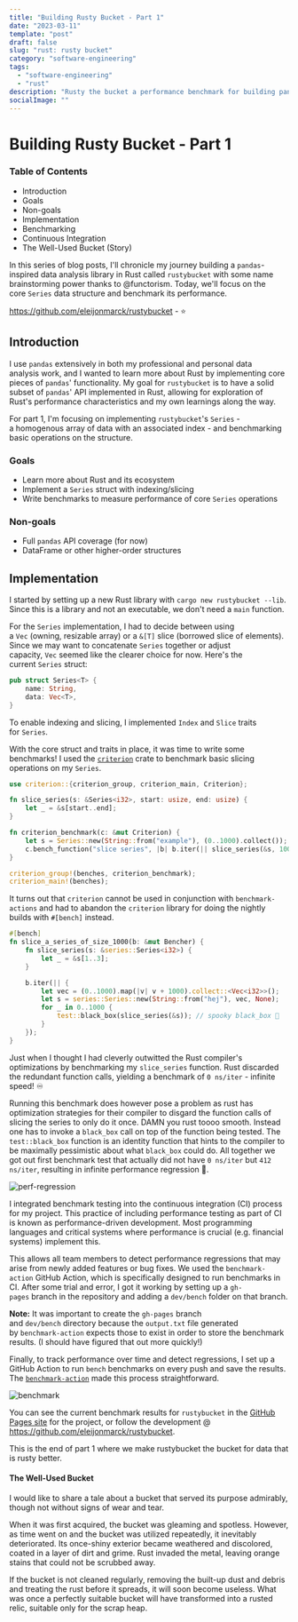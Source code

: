```yaml
---
title: "Building Rusty Bucket - Part 1"
date: "2023-03-11"
template: "post"
draft: false
slug: "rust: rusty bucket"
category: "software-engineering"
tags:
  - "software-engineering"
  - "rust"
description: "Rusty the bucket a performance benchmark for building pandas"
socialImage: ""
---
```


# Building Rusty Bucket - Part 1

### Table of Contents
-   Introduction
-   Goals
-   Non-goals
-   Implementation
-   Benchmarking
-   Continuous Integration
-   The Well-Used Bucket (Story)

In this series of blog posts, I'll chronicle my journey building a `pandas`-inspired data analysis library in Rust called `rustybucket` with some name brainstorming power thanks to @functorism. Today, we'll focus on the core `Series` data structure and benchmark its performance.

https://github.com/eleijonmarck/rustybucket - ⭐

## Introduction

I use `pandas` extensively in both my professional and personal data analysis work, and I wanted to learn more about Rust by implementing core pieces of `pandas`' functionality. My goal for `rustybucket` is to have a solid subset of `pandas`' API implemented in Rust, allowing for exploration of Rust's performance characteristics and my own learnings along the way.

For part 1, I'm focusing on implementing `rustybucket`'s `Series` - a homogenous array of data with an associated index - and benchmarking basic operations on the structure.

### Goals

-   Learn more about Rust and its ecosystem
-   Implement a `Series` struct with indexing/slicing
-   Write benchmarks to measure performance of core `Series` operations

### Non-goals

-   Full `pandas` API coverage (for now)
-   DataFrame or other higher-order structures

## Implementation

I started by setting up a new Rust library with `cargo new rustybucket --lib`. Since this is a library and not an executable, we don't need a `main` function.

For the `Series` implementation, I had to decide between using a `Vec` (owning, resizable array) or a `&[T]` slice (borrowed slice of elements). Since we may want to concatenate `Series` together or adjust capacity, `Vec` seemed like the clearer choice for now. Here's the current `Series` struct:

```rust
pub struct Series<T> {
    name: String,
    data: Vec<T>,
}
```

To enable indexing and slicing, I implemented `Index` and `Slice` traits for `Series`.

With the core struct and traits in place, it was time to write some benchmarks! I used the [`criterion`](https://crates.io/crates/criterion) crate to benchmark basic slicing operations on my `Series`.

```rust
use criterion::{criterion_group, criterion_main, Criterion};

fn slice_series(s: &Series<i32>, start: usize, end: usize) {
    let _ = &s[start..end];
}

fn criterion_benchmark(c: &mut Criterion) {
    let s = Series::new(String::from("example"), (0..1000).collect());
    c.bench_function("slice series", |b| b.iter(|| slice_series(&s, 100, 200)));
}

criterion_group!(benches, criterion_benchmark);
criterion_main!(benches);
```

It turns out that `criterion` cannot be used in conjunction with `benchmark-actions` and had to abandon the `criterion` library for doing the nightly builds with `#[bench]` instead.

```rust
#[bench]
fn slice_a_series_of_size_1000(b: &mut Bencher) {
	fn slice_series(s: &series::Series<i32>) {
		let _ = &s[1..3];
	}

	b.iter(|| {
		let vec = (0..1000).map(|v| v + 1000).collect::<Vec<i32>>();
		let s = series::Series::new(String::from("hej"), vec, None);
		for _ in 0..1000 {
			test::black_box(slice_series(&s)); // spooky black_box 👻
		}
	});
}
```

Just when I thought I had cleverly outwitted the Rust compiler's optimizations by benchmarking my `slice_series` function. Rust discarded the redundant function calls, yielding a benchmark of `0 ns/iter` - infinite speed! ♾️ 

Running this benchmark does however pose a problem as rust has optimization strategies for their compiler to disgard the function calls of slicing the series to only do it once. DAMN you rust toooo smooth. Instead one has to invoke a `black_box` call on top of the function being tested. The `test::black_box` function is an identity function that hints to the compiler to be maximally pessimistic about what `black_box` could do. All together we got out first benchmark test that actually did not have `0 ns/iter` but `412 ns/iter`, resulting in infinite performance regression 🤣.

![perf-regression](/assets/rust-infinite-perf-regression.png)

I integrated benchmark testing into the continuous integration (CI) process for my project. This practice of including performance testing as part of CI is known as performance-driven development. Most programming languages and critical systems where performance is crucial (e.g. financial systems) implement this.

This allows all team members to detect performance regressions that may arise from newly added features or bug fixes. We used the `benchmark-action` GitHub Action, which is specifically designed to run benchmarks in CI. After some trial and error, I got it working by setting up a `gh-pages` branch in the repository and adding a `dev/bench` folder on that branch.

**Note:** It was important to create the `gh-pages` branch and `dev/bench` directory because the `output.txt` file generated by `benchmark-action` expects those to exist in order to store the benchmark results. (I should have figured that out more quickly!)

Finally, to track performance over time and detect regressions, I set up a GitHub Action to run `bench` benchmarks on every push and save the results. The [`benchmark-action`](https://github.com/marketplace/actions/github-action-for-benchmark) made this process straightforward.

![benchmark](/assets/blog/rust-benchmark.png)


You can see the current benchmark results for `rustybucket` in the [GitHub Pages site](https://eleijonmarck.github.io/rustybucket/dev/bench) for the project, or follow the development @ https://github.com/eleijonmarck/rustybucket.

This is the end of part 1 where we make rustybucket the bucket for data that is rusty better.

#### The Well-Used Bucket
I would like to share a tale about a bucket that served its purpose admirably, though not without signs of wear and tear.

When it was first acquired, the bucket was gleaming and spotless. However, as time went on and the bucket was utilized repeatedly, it inevitably deteriorated. Its once-shiny exterior became weathered and discolored, coated in a layer of dirt and grime. Rust invaded the metal, leaving orange stains that could not be scrubbed away.

If the bucket is not cleaned regularly, removing the built-up dust and debris and treating the rust before it spreads, it will soon become useless. What was once a perfectly suitable bucket will have transformed into a rusted relic, suitable only for the scrap heap.